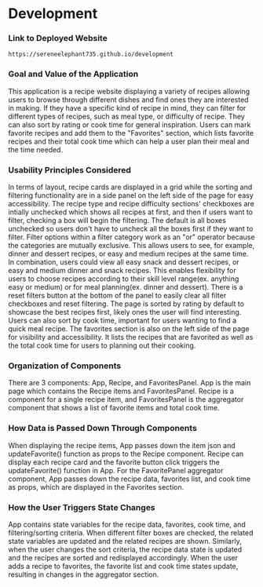 # Development

### Link to Deployed Website
`https://sereneelephant735.github.io/development`

### Goal and Value of the Application
This application is a recipe website displaying a variety of recipes allowing users to browse through different dishes and find ones they are interested in making. If they have a specific kind of recipe in mind, they can filter for different types of recipes, such as meal type, or difficulty of recipe. They can also sort by rating or cook time for general inspiration. Users can mark favorite recipes and add them to the "Favorites" section, which lists favorite recipes and their total cook time which can help a user plan their meal and the time needed.

### Usability Principles Considered
In terms of layout, recipe cards are displayed in a grid while the sorting and filtering functionality are in a side panel on the left side of the page for easy accessibility. The recipe type and recipe difficulty sections' checkboxes are intially unchecked which shows all recipes at first, and then if users want to filter, checking a box will begin the filtering. The default is all boxes unchecked so users don't have to uncheck all the boxes first if they want to filter. Filter options within a filter category work as an "or" operator because the categories are mutually exclusive. This allows users to see, for example, dinner and dessert recipes, or easy and medium recipes at the same time. In combination, users could view all easy snack and dessert recipes, or easy and medium dinner and snack recipes. This enables flexibility for users to choose recipes according to their skill level range(ex. anything easy or medium) or for meal planning(ex. dinner and dessert). 
There is a reset filters button at the bottom of the panel to easily clear all filter checkboxes and reset filtering.
The page is sorted by rating by default to showcase the best recipes first, likely ones the user will find interesting. Users can also sort by cook time, important for users wanting to find a quick meal recipe.
The favorites section is also on the left side of the page for visibility and accessibility. It lists the recipes that are favorited as well as the total cook time for users to planning out their cooking. 
### Organization of Components
There are 3 components: App, Recipe, and FavoritesPanel. App is the main page which contains the Recipe items and FavoritesPanel.  Recipe is a component for a single recipe item, and FavoritesPanel is the aggregator component that shows a list of favorite items and total cook time. 

### How Data is Passed Down Through Components
When displaying the recipe items, App passes down the item json and updateFavorite() function as props to the Recipe component. Recipe can display each recipe card and the favorite button click triggers the updateFavorite() function in App. 
For the FavoritePanel aggregator component, App passes down the recipe data, favorites list, and cook time as props, which are displayed in the Favorites section.

### How the User Triggers State Changes
App contains state variables for the recipe data, favorites, cook time, and filtering/sorting criteria. When different filter boxes are checked, the related state variables are updated and the related recipes are shown. Similarly, when the user changes the sort criteria, the recipe data state is updated and the recipes are sorted and redisplayed accordingly. When the user adds a recipe to favorites, the favorite list and cook time states update, resulting in changes in the aggregator section. 
